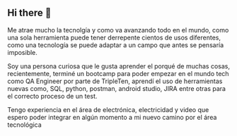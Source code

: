 ## Hi there 👋

Me atrae mucho la tecnolgía y como va avanzando todo en el mundo, como una sola herramienta puede tener derrepente cientos de usos diferentes, como una tecnología se puede adaptar a un campo que antes se pensaría imposible.

Soy una persona curiosa que le gusta aprender el porqué de muchas cosas, recientemente, terminé un bootcamp para poder empezar en el mundo tech como QA Engineer por parte de TripleTen, aprendí el uso de herramientas nuevas como, SQL, python, postman, android studio, JIRA entre otras para el correcto proceso de un test.

Tengo experiencia en el área de electrónica, electricidad y video que espero poder integrar en algún momento a mi nuevo camino por el área tecnológica
<!--
**Tixielgon/Tixielgon** is a ✨ _special_ ✨ repository because its `README.md` (this file) appears on your GitHub profile.

Here are some ideas to get you started:

- 🔭 I’m currently working on ...
- 🌱 I’m currently learning ...
- 👯 I’m looking to collaborate on ...
- 🤔 I’m looking for help with ...
- 💬 Ask me about ...
- 📫 How to reach me: ...
- 😄 Pronouns: ...
- ⚡ Fun fact: ...
-->
